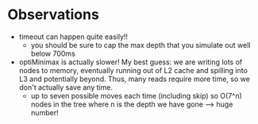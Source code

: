 # Observations

- timeout can happen quite easily!!
	- you should be sure to cap the max depth that you simulate out well below 700ms
- optiMinimax is actually slower! My best guess: we are writing lots of nodes to memory, eventually running out of L2 cache and spilling into L3 and potentially beyond. Thus, many reads require more time, so we don't actually save any time.
	- up to seven possible moves each time (including skip) so O(7^n) nodes in the tree where n is the depth we have gone --> huge number!